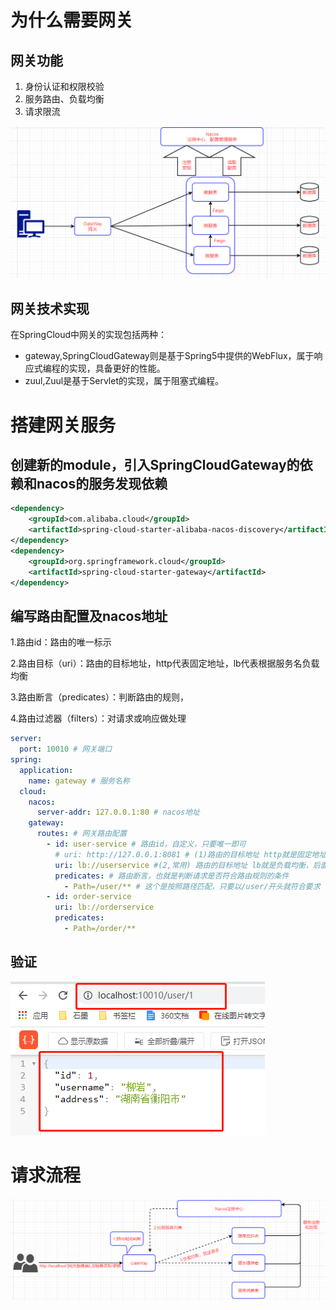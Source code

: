 # 为什么需要网关

## 网关功能

1. 身份认证和权限校验
2. 服务路由、负载均衡
3. 请求限流

![image-20220207231553965](https://github.com/BlackMe2327/cloudimages27/blob/main/img/image-20220207231553965.png?raw=true)

## 网关技术实现

在SpringCloud中网关的实现包括两种：

- gateway,SpringCloudGateway则是基于Spring5中提供的WebFlux，属于响应式编程的实现，具备更好的性能。
- zuul,Zuul是基于Servlet的实现，属于阻塞式编程。

# 搭建网关服务

## 创建新的module，引入SpringCloudGateway的依赖和nacos的服务发现依赖

```xml
<dependency>
    <groupId>com.alibaba.cloud</groupId>
    <artifactId>spring-cloud-starter-alibaba-nacos-discovery</artifactId>
</dependency>
<dependency>
    <groupId>org.springframework.cloud</groupId>
    <artifactId>spring-cloud-starter-gateway</artifactId>
</dependency>
```

## 编写路由配置及nacos地址

1.路由id：路由的唯一标示

2.路由目标（uri）：路由的目标地址，http代表固定地址，lb代表根据服务名负载均衡

3.路由断言（predicates）：判断路由的规则，

4.路由过滤器（filters）：对请求或响应做处理

```yaml
server:
  port: 10010 # 网关端口
spring:
  application:
    name: gateway # 服务名称
  cloud:
    nacos:
      server-addr: 127.0.0.1:80 # nacos地址
    gateway:
      routes: # 网关路由配置
        - id: user-service # 路由id，自定义，只要唯一即可
          # uri: http://127.0.0.1:8081 # (1)路由的目标地址 http就是固定地址
          uri: lb://userservice #(2,常用) 路由的目标地址 lb就是负载均衡，后面跟服务名称
          predicates: # 路由断言，也就是判断请求是否符合路由规则的条件
            - Path=/user/** # 这个是按照路径匹配，只要以/user/开头就符合要求
        - id: order-service
          uri: lb://orderservice
          predicates:
            - Path=/order/**
```

## 验证

![image-20220207233536253](https://github.com/BlackMe2327/cloudimages27/blob/main/img/image-20220207233536253.png?raw=true)

# 请求流程

![image-20220207234407007](https://github.com/BlackMe2327/cloudimages27/blob/main/img/image-20220207234407007.png?raw=true)





